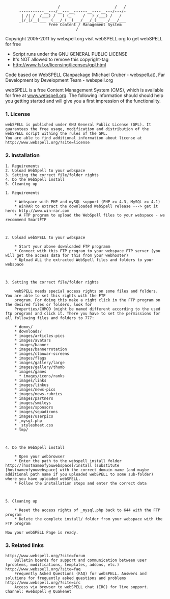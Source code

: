 ```
                       /                        /   /
      -----------__---/__---__------__----__---/---/-
       | /| /  /___) /   ) (_ `   /   ) /___) /   /
      _|/_|/__(___ _(___/_(__)___/___/_(___ _/___/___
                   Free Content / Management System
                               /
```
  Copyright 2005-2011 by webspell.org visit webSPELL.org to get webSPELL for free
  * Script runs under the GNU GENERAL PUBLIC LICENSE
  * It's NOT allowed to remove this copyright-tag
  * http://www.fsf.or/licensing/licenses/gpl.html

Code based on WebSPELL Clanpackage (Michael Gruber - webspell.at),
Far Development by Development Team - webspell.org


webSPELL is a free Content Management System (CMS), which is available for free at www.webspell.org. The following information should should help you getting started and will give you a first impression of the functionality.


### 1. License

	webSPELL is published under GNU General Public License (GPL). It guarantees the free usage, modification and distribution of the webSPELL script withing the rules of the GPL.
	You are able to find additional information about license at http://www.webspell.org/?site=license

### 2. Installation

	1. Requirements
	2. Upload WebSpell to your webspace
	3. Setting the correct file/folder rights
	4. Do the WebSpell install
	5. Cleaning up

	1. Requirements

	    * Webspace with PHP and mySQL support (PHP >= 4.3, MySQL >= 4.1)
	    * WinRAR to extract the downloaded WebSpell release ---> get it here: http://www.win-rar.com
	    * A FTP program to upload the WebSpell files to your webspace - we recommend SmartFTP



	2. Upload webSPELL to your webspace

	    * Start your above downloaded FTP programm
	    * Connect with this FTP program to your webspace FTP server (you will get the access data for this from your webhoster)
	    * Upload ALL the extracted WebSpell files and folders to your webspace



	3. Setting the correct file/folder rights

		webSPELL needs special access rights on some files and folders. You are able to set this rights with the FTP
		program. For doing this make a right click in the FTP program on the desired files or folders, look for
		Properties/CHMOD (might be named different according to the used ftp program) and click it. There you have to set the permissions for all following files and folders to 777:

	    * demos/
	    * downloads/
	    * images/articles-pics
	    * images/avatars
	    * images/banner
	    * images/bannerrotation
	    * images/clanwar-screens
	    * images/flags
	    * images/gallery/large
	    * images/gallery/thumb
	    * images/games
		  * images/icons/ranks
	    * images/links
	    * images/linkus
	    * images/news-pics
	    * images/news-rubrics
	    * images/partners
	    * images/smileys
	    * images/sponsors
	    * images/squadicons
	    * images/userpics
	    * _mysql.php
	    * _stylesheet.css
	    * tmp/



	4. Do the WebSpell install

	    * Open your webbrowser
	    * Enter the path to the webspell install folder http://[hostnameofyouwebspace]/install (substitute [hostnameofyouwebspace] with the correct domain name (and maybe additional path name if you uploaded webSPELL to some sub-folder) where you have uploaded webSPELL.
	    * Follow the installation steps and enter the correct data



	5. Cleaning up

	    * Reset the access rights of _mysql.php back to 644 with the FTP program
	    * Delete the complete install/ folder from your webspace with the FTP program

	Now your webSPELL Page is ready.

### 3. Related links

	http://www.webspell.org/?site=forum
		Bulletin boards for support and communication between user (problems, modifications, templates, addons, etc.)
	http://www.webspell.org/?site=faq
		Frequently Asked Questions (FAQ) for webSPELL. Answers and solutions for frequently asked questions and problems
	http://www.webspell.org/?site=irc
		Access via browser to webSPELL chat (IRC) for live support. Channel: #webspell @ Quakenet
